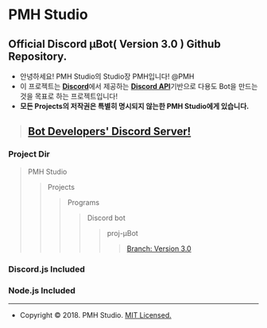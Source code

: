 PMH Studio
=============
Official Discord μBot( Version 3.0 ) Github Repository.
--------------------------------------------------------------

- 안녕하세요! PMH Studio의 Studio장 PMH입니다! @PMH
- 이 프로젝트는 [**Discord**](https://discordapp.com)에서 제공하는 [**Discord API**](https://discordapp.com/developers/)기반으로 다용도 Bot을 만드는것을 목표로 하는 프로젝트입니다!
- **모든 Projects의 저작권은 특별히 명시되지 않는한 PMH Studio에게 있습니다.**

> ## [**Bot Developers' Discord Server!**](https://discord.gg/kEnspqB)

### Project Dir
> PMH Studio
>> Projects
>>> Programs
>>>> Discord bot
>>>>> proj-μBot
>>>>>> [Branch: Version 3.0](https://github.com/PMHStudio/DiscordMuBot/branches)

### Discord.js Included
### Node.js Included

-------------------------------------------------------------

- Copyright &copy; 2018. PMH Studio. [MIT Licensed.](https://github.com/PMHStudio/MuBot/LICENSE)